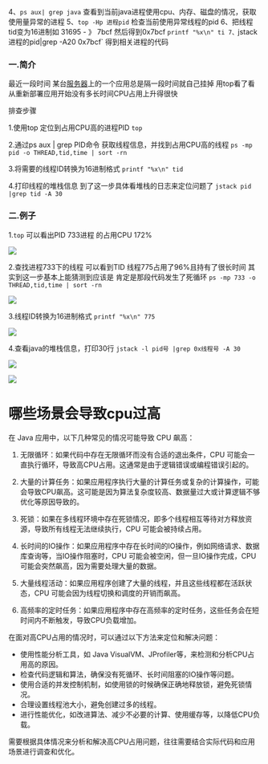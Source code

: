 4、`ps aux| grep java` 查看到当前java进程使用cpu、内存、磁盘的情况，获取使用量异常的进程
5、`top -Hp 进程pid` 检查当前使用异常线程的pid
6、把线程tid变为16进制如 31695 - 》 7bcf 然后得到0x7bcf `printf "%x\n" ti
7、`jstack 进程的pid|grep -A20 0x7bcf` 得到相关进程的代码

### **一.简介**

最近一段时间 某台[服务器](https://cloud.tencent.com/act/pro/promotion-cvm?from_column=20065&from=20065)上的一个应用总是隔一段时间就自己挂掉 用top看了看 从重新部署应用开始没有多长时间CPU占用上升得很快

排查步骤

1.使用top 定位到占用CPU高的进程PID `top`

2.通过ps aux | grep PID命令 获取线程信息，并找到占用CPU高的线程 `ps -mp pid -o THREAD,tid,time | sort -rn`

3.将需要的线程ID转换为16进制格式 `printf "%x\n" tid`

4.打印线程的堆栈信息 到了这一步具体看堆栈的日志来定位问题了 `jstack pid |grep tid -A 30`

### **二.例子**

1.`top` 可以看出PID 733进程 的占用CPU 172%

![](https://ask.qcloudimg.com/http-save/7250484/ig1picpkrr.png)

2.查找进程733下的线程 可以看到TID 线程775占用了96%且持有了很长时间 其实到这一步基本上能猜测到应该是 肯定是那段代码发生了死循环 `ps -mp 733 -o THREAD,tid,time | sort -rn`

![](https://ask.qcloudimg.com/http-save/7250484/xbuz4f26ci.png)

3.线程ID转换为16进制格式 `printf "%x\n" 775`

![](https://ask.qcloudimg.com/http-save/7250484/nfd7nz6hdf.png)

4.查看java的堆栈信息，打印30行 `jstack -l pid号 |grep 0x线程号 -A 30`

![](https://ask.qcloudimg.com/http-save/7250484/oss56r63pw.png)

![](https://ask.qcloudimg.com/http-save/7250484/5w4kjcy5qp.png)

# 哪些场景会导致cpu过高
 在 Java 应用中，以下几种常见的情况可能导致 CPU 飙高：

1. 无限循环：如果代码中存在无限循环而没有合适的退出条件，CPU 可能会一直执行循环，导致高CPU占用。这通常是由于逻辑错误或编程错误引起的。

2. 大量的计算任务：如果应用程序执行大量的计算任务或复杂的计算操作，可能会导致CPU飙高。这可能是因为算法复杂度较高、数据量过大或计算逻辑不够优化等原因导致的。

3. 死锁：如果在多线程环境中存在死锁情况，即多个线程相互等待对方释放资源，导致所有线程无法继续执行，CPU 可能会被持续占用。

4. 长时间的IO操作：如果应用程序中存在长时间的IO操作，例如网络请求、数据库查询等，当IO操作阻塞时，CPU 可能会被空闲，但一旦IO操作完成，CPU 可能会突然飙高，因为需要处理大量的数据。

5. 大量线程活动：如果应用程序创建了大量的线程，并且这些线程都在活跃状态，CPU 可能会因为线程切换和调度的开销而飙高。

6. 高频率的定时任务：如果应用程序中存在高频率的定时任务，这些任务会在短时间内不断触发，导致CPU负载增加。

在面对高CPU占用的情况时，可以通过以下方法来定位和解决问题：

- 使用性能分析工具，如 Java VisualVM、JProfiler等，来检测和分析CPU占用高的原因。
- 检查代码逻辑和算法，确保没有死循环、长时间阻塞的IO操作等问题。
- 使用合适的并发控制机制，如使用锁的时候确保正确地释放锁，避免死锁情况。
- 合理设置线程池大小，避免创建过多的线程。
- 进行性能优化，如改进算法、减少不必要的计算、使用缓存等，以降低CPU负载。

需要根据具体情况来分析和解决高CPU占用问题，往往需要结合实际代码和应用场景进行调查和优化。
